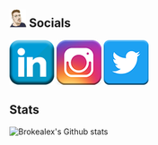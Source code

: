 ## <img src="assets/images/icons/BrokeAlex.png"> Socials

<a href="https://www.linkedin.com/in/alexduthielnkdn/"><img src="assets/images/icons/social_media_icons/80x80/Linkedin.png"></a>
<a href="https://www.instagram.com/brokealexd/"><img src="assets/images/icons/social_media_icons/80x80/Instagram.png"></a>
<a href="https://twitter.com/AlexDuthie8"><img src="assets/images/icons/social_media_icons/80x80/Twitter.png"></a>

## Stats

![Brokealex's Github stats](https://github-readme-stats.vercel.app/api?username=brokealex&show_icons=true&theme=solarized-dark&count_private=true)
